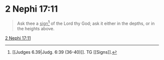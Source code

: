 # 2 Nephi 17:11

> Ask thee a <u>sign</u>[^a] of the Lord thy God; ask it either in the depths, or in the heights above.

[2 Nephi 17:11](https://www.churchofjesuschrist.org/study/scriptures/bofm/2-ne/17?lang=eng&id=p11#p11)


[^a]: [[Judges 6.39|Judg. 6:39 (36-40)]]. TG [[Signs]].
